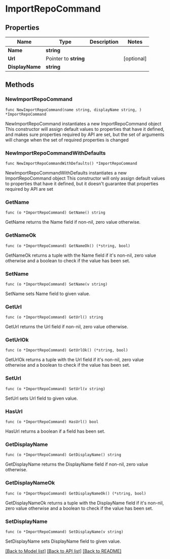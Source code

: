 # ImportRepoCommand

## Properties

Name | Type | Description | Notes
------------ | ------------- | ------------- | -------------
**Name** | **string** |  | 
**Url** | Pointer to **string** |  | [optional] 
**DisplayName** | **string** |  | 

## Methods

### NewImportRepoCommand

`func NewImportRepoCommand(name string, displayName string, ) *ImportRepoCommand`

NewImportRepoCommand instantiates a new ImportRepoCommand object
This constructor will assign default values to properties that have it defined,
and makes sure properties required by API are set, but the set of arguments
will change when the set of required properties is changed

### NewImportRepoCommandWithDefaults

`func NewImportRepoCommandWithDefaults() *ImportRepoCommand`

NewImportRepoCommandWithDefaults instantiates a new ImportRepoCommand object
This constructor will only assign default values to properties that have it defined,
but it doesn't guarantee that properties required by API are set

### GetName

`func (o *ImportRepoCommand) GetName() string`

GetName returns the Name field if non-nil, zero value otherwise.

### GetNameOk

`func (o *ImportRepoCommand) GetNameOk() (*string, bool)`

GetNameOk returns a tuple with the Name field if it's non-nil, zero value otherwise
and a boolean to check if the value has been set.

### SetName

`func (o *ImportRepoCommand) SetName(v string)`

SetName sets Name field to given value.


### GetUrl

`func (o *ImportRepoCommand) GetUrl() string`

GetUrl returns the Url field if non-nil, zero value otherwise.

### GetUrlOk

`func (o *ImportRepoCommand) GetUrlOk() (*string, bool)`

GetUrlOk returns a tuple with the Url field if it's non-nil, zero value otherwise
and a boolean to check if the value has been set.

### SetUrl

`func (o *ImportRepoCommand) SetUrl(v string)`

SetUrl sets Url field to given value.

### HasUrl

`func (o *ImportRepoCommand) HasUrl() bool`

HasUrl returns a boolean if a field has been set.

### GetDisplayName

`func (o *ImportRepoCommand) GetDisplayName() string`

GetDisplayName returns the DisplayName field if non-nil, zero value otherwise.

### GetDisplayNameOk

`func (o *ImportRepoCommand) GetDisplayNameOk() (*string, bool)`

GetDisplayNameOk returns a tuple with the DisplayName field if it's non-nil, zero value otherwise
and a boolean to check if the value has been set.

### SetDisplayName

`func (o *ImportRepoCommand) SetDisplayName(v string)`

SetDisplayName sets DisplayName field to given value.



[[Back to Model list]](../README.md#documentation-for-models) [[Back to API list]](../README.md#documentation-for-api-endpoints) [[Back to README]](../README.md)


